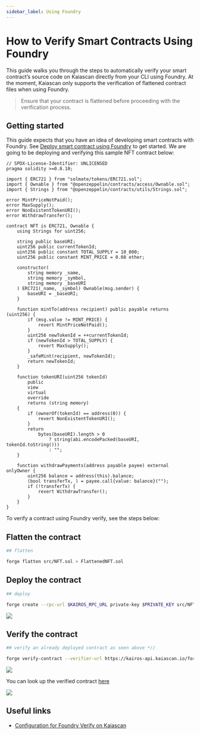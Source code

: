 ```yaml
---
sidebar_label: Using Foundry
---
```


# How to Verify Smart Contracts Using Foundry

This guide walks you through the steps to automatically verify your smart contract’s source code on Kaiascan directly from your CLI using Foundry. At the moment, Kaiascan only supports the verification of flattened contract files when using Foundry.

> Ensure that your contract is flattened before proceeding with the verification process.

## Getting started

This guide expects that you have an idea of developing smart contracts with Foundry. See [Deploy smart contract using Foundry](../deploy/foundry.md) to get started.   We are going to be deploying and verifying this sample NFT contract below:

```solidity
// SPDX-License-Identifier: UNLICENSED
pragma solidity >=0.8.10;

import { ERC721 } from "solmate/tokens/ERC721.sol";
import { Ownable } from "@openzeppelin/contracts/access/Ownable.sol";
import { Strings } from "@openzeppelin/contracts/utils/Strings.sol";

error MintPriceNotPaid();
error MaxSupply();
error NonExistentTokenURI();
error WithdrawTransfer();

contract NFT is ERC721, Ownable {
    using Strings for uint256;

    string public baseURI;
    uint256 public currentTokenId;
    uint256 public constant TOTAL_SUPPLY = 10_000;
    uint256 public constant MINT_PRICE = 0.08 ether;

    constructor(
        string memory _name,
        string memory _symbol,
        string memory _baseURI
    ) ERC721(_name, _symbol) Ownable(msg.sender) {
        baseURI = _baseURI;
    }

    function mintTo(address recipient) public payable returns (uint256) {
        if (msg.value != MINT_PRICE) {
            revert MintPriceNotPaid();
        }
        uint256 newTokenId = ++currentTokenId;
        if (newTokenId > TOTAL_SUPPLY) {
            revert MaxSupply();
        }
        _safeMint(recipient, newTokenId);
        return newTokenId;
    }

    function tokenURI(uint256 tokenId)
        public
        view
        virtual
        override
        returns (string memory)
    {
        if (ownerOf(tokenId) == address(0)) {
            revert NonExistentTokenURI();
        }
        return
            bytes(baseURI).length > 0
                ? string(abi.encodePacked(baseURI, tokenId.toString()))
                : "";
    }

    function withdrawPayments(address payable payee) external onlyOwner {
        uint256 balance = address(this).balance;
        (bool transferTx, ) = payee.call{value: balance}("");
        if (!transferTx) {
            revert WithdrawTransfer();
        }
    }
}
```

To verify a contract using Foundry verify, see the steps below:

## Flatten the contract

```bash
## flatten

forge flatten src/NFT.sol > FlattenedNFT.sol
```

## Deploy the contract

```bash
## deploy

forge create --rpc-url $KAIROS_RPC_URL private-key $PRIVATE_KEY src/NFT.sol:NFT  --broadcast --constructor-args "Kento" "KT" "https://ipfs.io/ipfs/QmdcURmN1kEEtKgnbkVJJ8hrmsSWHpZvLkRgsKKoiWvW9g?filename=simple_bull.json"
```

![](/img/build/smart-contracts/verify/foundry-verify-deploy.png)

## Verify the contract

```bash
## verify an already deployed contract as seen above *//

forge verify-contract --verifier-url https://kairos-api.kaiascan.io/forge-verify-flatten --chain-id 1001 --constructor-args $(cast abi-encode "constructor(string,string,string)" "Kento" "KT" "https://ipfs.io/ipfs/QmdcURmN1kEEtKgnbkVJJ8hrmsSWHpZvLkRgsKKoiWvW9g?filename=simple_bull.json") --compiler-version v0.8.26+commit.8a97fa7a 0x06F09d3f77341B2f9bDC1E6fc2928761ba05f934 FlattenedNFT.sol:NFT --retries 1
```

![](/img/build/smart-contracts/verify/foundry-verify-bash.png)

You can look up the verified contract [here](https://kairos.kaiascan.io/address/0x06f09d3f77341b2f9bdc1e6fc2928761ba05f934?tabId=contract&page=1)

![](/img/build/smart-contracts/verify/foundry-verify-ks-page.png)

## Useful links

- [Configuration for Foundry Verify on Kaiascan](https://docs.kaiascan.io/smart-contract-verification/foundry-verify)





